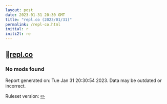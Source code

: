 ```yaml
---
layout: post
date: 2023-01-31 20:30 GMT
title: "repl.co (2023/01/31)"
permalink: /repl-co.html
initial: r
initi2l: re
---
```


## 🐘[repl.co](https://repl.co)

### No mods found

Report generated on: Tue Jan 31 20:30:54 2023. Data may be outdated or incorrect.

Ruleset version: [✏️](/version-pencil)
